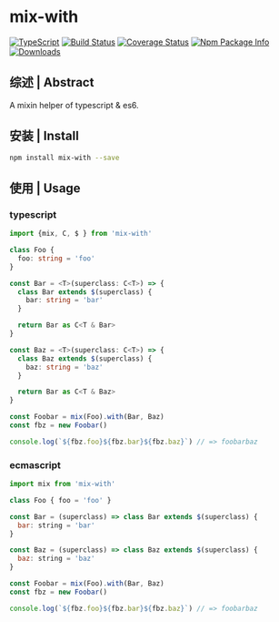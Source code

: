 # mix-with

[![TypeScript](https://img.shields.io/badge/lang-typescript-blue.svg)](https://www.tslang.cn/) [![Build Status](https://travis-ci.org/yusangeng/mix-with.svg?branch=master)](https://travis-ci.org/yusangeng/mix-with) [![Coverage Status](https://coveralls.io/repos/github/yusangeng/mix-with/badge.svg?branch=master)](https://coveralls.io/github/yusangeng/mix-with?branch=master) [![Npm Package Info](https://badge.fury.io/js/mix-with.svg)](https://www.npmjs.com/package/mix-with) [![Downloads](https://img.shields.io/npm/dw/mix-with.svg?style=flat)](https://www.npmjs.com/package/mix-with)

## 综述 | Abstract

A mixin helper of typescript & es6.

## 安装 | Install

``` bash
npm install mix-with --save
```

## 使用 | Usage

### typescript

``` ts
import {mix, C, $ } from 'mix-with'

class Foo {
  foo: string = 'foo'
}

const Bar = <T>(superclass: C<T>) => {
  class Bar extends $(superclass) {
    bar: string = 'bar'
  }

  return Bar as C<T & Bar>
}

const Baz = <T>(superclass: C<T>) => {
  class Baz extends $(superclass) {
    baz: string = 'baz'
  }

  return Bar as C<T & Baz>
}

const Foobar = mix(Foo).with(Bar, Baz)
const fbz = new Foobar()

console.log(`${fbz.foo}${fbz.bar}${fbz.baz}`) // => foobarbaz
```

### ecmascript

``` js
import mix from 'mix-with'

class Foo { foo = 'foo' }

const Bar = (superclass) => class Bar extends $(superclass) {
  bar: string = 'bar'
}

const Baz = (superclass) => class Baz extends $(superclass) {
  baz: string = 'baz'
}

const Foobar = mix(Foo).with(Bar, Baz)
const fbz = new Foobar()

console.log(`${fbz.foo}${fbz.bar}${fbz.baz}`) // => foobarbaz
```
